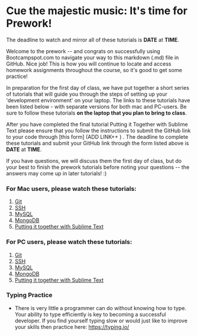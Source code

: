 # Cue the majestic music: It's time for Prework!

The deadline to watch and mirror all of these tutorials is **DATE** at **TIME**.

Welcome to the prework -- and congrats on successfully using Bootcampspot.com to navigate your way to this markdown (.md) file in GitHub. Nice job! This is how you will continue to locate and access homework assignments throughout the course, so it's good to get some practice! 

In preparation for the first day of class, we have put together a short series of tutorials that will guide you through the steps of setting up your 'development environment' on your laptop. The links to these tutorials have been listed below - with separate versions for both mac and PC-users. Be sure to follow these tutorials **on the laptop that you plan to bring to class**. 

After you have completed the final tutorial Putting it Together with Sublime Text please ensure that you follow the instructions to submit the GitHub link to your code through [this form] (ADD LINK++ ) . The deadline to complete these tutorials and submit your GitHub link through the form listed above is **DATE** at **TIME**. 

If you have questions, we will discuss them the first day of class, but do your best to finish the prework tutorials before noting your questions -- the answers may come up in later tutorials! :) 

### For Mac users, please watch these tutorials: 
1. [Git](https://www.youtube.com/watch?v=VWJ06mwIU8U&index=1&list=PLgJ8UgkiorCm9AnIbnsjpgaaVeSgnZN2g)
1. [SSH](https://www.youtube.com/watch?v=oqroKRi_o0I&index=4&list=PLgJ8UgkiorCm9AnIbnsjpgaaVeSgnZN2g)
1. [MySQL](https://www.youtube.com/watch?v=RT0as3ots8w&index=3&list=PLgJ8UgkiorCm9AnIbnsjpgaaVeSgnZN2g)
1. [MongoDB](https://www.youtube.com/watch?v=qSYiD2tADuY&index=2&list=PLgJ8UgkiorCm9AnIbnsjpgaaVeSgnZN2g)
1. [Putting it together with Sublime Text](https://www.youtube.com/watch?v=UcGCzxnl5Kk&index=5&list=PLgJ8UgkiorCm9AnIbnsjpgaaVeSgnZN2g)

### For PC users, please watch these tutorials: 
1. [Git](https://www.youtube.com/watch?v=8JZWpHxAwUg&index=1&list=PLgJ8UgkiorCmQSmxLANp3tMa_MbJ7PMR3)
1. [SSH](https://www.youtube.com/watch?v=Ee-5THbjUjU&index=4&list=PLgJ8UgkiorCmQSmxLANp3tMa_MbJ7PMR3)
1. [MySQL](https://www.youtube.com/watch?v=SKR7QBp1w6c&index=3&list=PLgJ8UgkiorCmQSmxLANp3tMa_MbJ7PMR3)
1. [MongoDB](https://www.youtube.com/watch?v=OSRfEMPn_pg&index=2&list=PLgJ8UgkiorCmQSmxLANp3tMa_MbJ7PMR3)
1. [Putting it together with Sublime Text](https://www.youtube.com/watch?v=vOwWu2PpJuo&index=5&list=PLgJ8UgkiorCmQSmxLANp3tMa_MbJ7PMR3)

### Typing Practice

* There is very little a programmer can do without knowing how to type. Your ability to type efficiently is key to becoming a successful developer. If you find yourself typing slow or would just like to improve your skills then practice here: https://typing.io/


